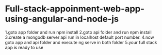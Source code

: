 # Full-stack-appoinment-web-app-using-angular-and-node-js

1.goto app folder and run npm install
2.goto api folder and run npm install
3.create a mongodb server api run in localhost default port number.
4.now goto app and api folder and execute ng serve in both folder
5.your full stack app is ready to use
